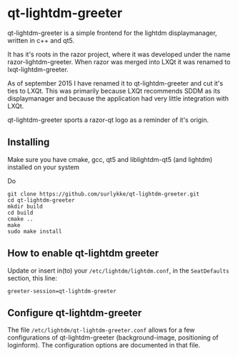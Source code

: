 # qt-lightdm-greeter

qt-lightdm-greeter is a simple frontend for the lightdm displaymanager, written in c++ and qt5.

It has it's roots in the razor project, where it was developed under the name razor-lightdm-greeter. When razor was merged into LXQt it was renamed to lxqt-lightdm-greeter.

As of september 2015 I have renamed it to qt-lightdm-greeter and cut it's ties to LXQt. This was primarily because LXQt recommends SDDM as its displaymanager and because the application had very little integration with LXQt. 

qt-lightdm-greeter sports a razor-qt logo as a reminder of it's origin.

## Installing

Make sure you have cmake, gcc, qt5 and liblightdm-qt5 (and lightdm) installed on your system

Do
    
```shell
git clone https://github.com/surlykke/qt-lightdm-greeter.git
cd qt-lightdm-greeter
mkdir build
cd build
cmake ..
make 
sudo make install
```

## How to enable qt-lightdm greeter

Update or insert in(to) your `/etc/lightdm/lightdm.conf`, in the `SeatDefaults` section, this line:

    greeter-session=qt-lightdm-greeter

## Configure qt-lightdm-greeter

The file `/etc/lightdm/qt-lightdm-greeter.conf` allows for a 
few configurations of qt-lightdm-greeter (background-image, positioning of loginform). 
The configuration options are documented in that file.


